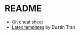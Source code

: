 # README

* [Git cheat sheet](../docs/git-cheat-sheet.png)
* [Latex templates](https://github.com/dustinvtran/latex-templates) by Dustin Tran


